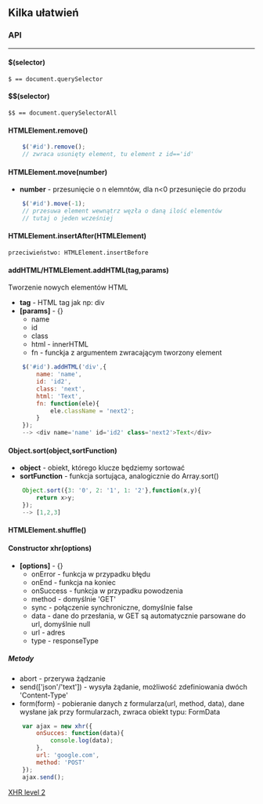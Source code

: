 ## Kilka ułatwień

### API
---

#### $(selector)
	$ == document.querySelector

#### $$(selector)
	$$ == document.querySelectorAll

#### HTMLElement.remove()
``` js
	$('#id').remove();
	// zwraca usunięty element, tu element z id=='id'
```
#### HTMLElement.move(number)
* **number** - przesunięcie o n elemntów, dla n<0 przesunięcie do przodu

``` js
 	$('#id').move(-1);
 	// przesuwa element wewnątrz węzła o daną ilość elementów
 	// tutaj o jeden wcześniej
```

#### HTMLElement.insertAfter(HTMLElement)
	przeciwieństwo: HTMLElement.insertBefore

#### addHTML/HTMLElement.addHTML(tag,params)
Tworzenie nowych elementów HTML
* **tag** - HTML tag jak np: div
* **[params]** - {}
	* name
	* id
	* class
	* html - innerHTML
	* fn - funckja z argumentem zwracającym tworzony element

``` js
	$('#id').addHTML('div',{
		name: 'name',
		id: 'id2',
		class: 'next',
		html: 'Text',
		fn: function(ele){
			ele.className = 'next2';
		}
	});
	--> <div name='name' id='id2' class='next2'>Text</div>
```

#### Object.sort(object,sortFunction)
* **object** - obiekt, którego klucze będziemy sortować
* **sortFunction** - funkcja sortująca, analogicznie do Array.sort()

``` js
	Object.sort({3: '0', 2: '1', 1: '2'},function(x,y){
		return x>y;
	});
	--> [1,2,3]
```
#### HTMLElement.shuffle()

#### Constructor   xhr(options)
* **[options]** - {}
	* onError - funkcja w przypadku błędu
	* onEnd - funkcja na koniec
	* onSuccess - funkcja w przypadku powodzenia
	* method - domyślnie 'GET'
	* sync - połączenie synchroniczne, domyślnie false
	* data - dane do przesłania, w GET są automatycznie parsowane do url, domyślnie null
	* url - adres
	* type - responseType

##### Metody
* abort - przerywa żądzanie
* send(['json'/'text']) - wysyła żądanie, możliwość zdefiniowania dwóch 'Content-Type'
* form(form) - pobieranie danych z formularza(url, method, data), dane wysłane jak przy formularzach, zwraca obiekt typu: FormData

``` js
	var ajax = new xhr({
		onSucces: function(data){
			console.log(data);
		},
		url: 'google.com',
		method: 'POST'
	});
	ajax.send();
````
[XHR level 2](http://www.html5rocks.com/en/tutorials/file/xhr2/)